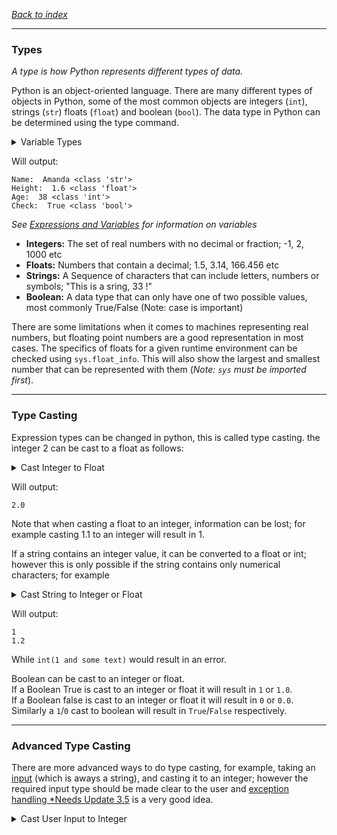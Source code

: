 *[Back to index](<..\readme.md>)*
___
### Types

*A type is how Python represents different types of data.*

Python is an object-oriented language. There are many different types of objects in Python, some of the most common objects are integers (`int`), strings (`str`) floats (`float`) and boolean (`bool`). The data type in Python can be determined using the type command.

<details><summary>Variable Types</summary>

```python
## Declare Variables of different types 
age = 38
height = 1.6
name = "Amanda"
check = True

print ("Name: ", name, type(name))
print ("Height: ", height, type(height))
print ("Age: ", age, type(age))
print ("Check: ", check, type(check))
```
</details>

Will output:
```
Name:  Amanda <class 'str'>
Height:  1.6 <class 'float'>
Age:  38 <class 'int'>
Check:  True <class 'bool'>
```
*See [Expressions and Variables](1.3%20Expressions%20and%20Variables.md#variables-from-user-input) for information on variables*

* **Integers:** The set of real numbers with no decimal or fraction; -1, 2, 1000 etc
* **Floats:** Numbers that contain a decimal; 1.5, 3.14, 166.456 etc
* **Strings:** A Sequence of characters that can include letters, numbers or symbols; "This is a sring, 33 !"
* **Boolean:** A data type that can only have one of two possible values, most commonly True/False (Note: case is important)

There are some limitations when it comes to machines representing real numbers, but floating point numbers are a good representation in most cases. The specifics of floats for a given runtime environment can be checked using `sys.float_info`. This will also show the largest and smallest number that can be represented with them (*Note: `sys` must be imported first*).
___
### Type Casting
Expression types can be changed in python, this is called type casting. the integer 2 can be cast to a float as follows:

<details><summary>Cast Integer to Float</summary>

```python
float(2)
```
</details>

Will output:
```
2.0
```
Note that when casting a float to an integer, information can be lost; for example casting 1.1 to an integer will result in 1.

If a string contains an integer value, it can be converted to a float or int; however this is only possible if the string contains only numerical characters; for example
<details><summary>Cast String to Integer or Float</summary>

```python
int('1')
float('1.2')
```
</details>

Will output:
```
1
1.2
```

While `int(1 and some text)` would result in an error.

Boolean can be cast to an integer or float.  
If a Boolean True is cast to an integer or float it will result in `1` or `1.0`.  
If a Boolean false is cast to an integer or float it will result in `0` or `0.0`. 
Similarly a `1`/`0` cast to boolean will result in `True`/`False` respectively.

___
### Advanced Type Casting
There are more advanced ways to do type casting, for example, taking an [input](1.3%20Expressions%20and%20Variables.md#variables-from-user-input) (which is aways a string), and casting it to an integer; however the required input type should be made clear to the user and [exception handling *Needs Update 3.5](/x3%20Python%20Programming%20Fundamentals/x3.5%20Exception%20Handling.md) is a very good idea.  
<details><summary>Cast User Input to Integer</summary>

```py
age = int(input("Enter your age: "))
```
</details>
